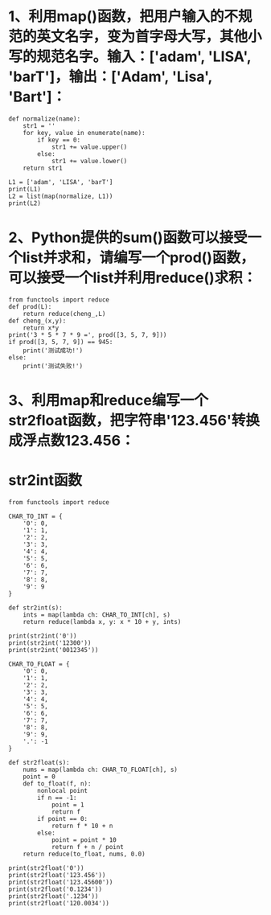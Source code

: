 # 1、利用map()函数，把用户输入的不规范的英文名字，变为首字母大写，其他小写的规范名字。输入：['adam', 'LISA', 'barT']，输出：['Adam', 'Lisa', 'Bart']：
    def normalize(name):
        str1 = ''
        for key, value in enumerate(name):
            if key == 0:
                str1 += value.upper()
            else:
                str1 += value.lower()
        return str1
    
    L1 = ['adam', 'LISA', 'barT']
    print(L1)
    L2 = list(map(normalize, L1))
    print(L2)

# 2、Python提供的sum()函数可以接受一个list并求和，请编写一个prod()函数，可以接受一个list并利用reduce()求积：

    from functools import reduce
    def prod(L):
        return reduce(cheng_,L)
    def cheng_(x,y):
        return x*y
    print('3 * 5 * 7 * 9 =', prod([3, 5, 7, 9]))
    if prod([3, 5, 7, 9]) == 945:
        print('测试成功!')
    else:
        print('测试失败!')
    
    
# 3、利用map和reduce编写一个str2float函数，把字符串'123.456'转换成浮点数123.456：
# str2int函数

    from functools import reduce
    
    CHAR_TO_INT = {
        '0': 0,
        '1': 1,
        '2': 2,
        '3': 3,
        '4': 4,
        '5': 5,
        '6': 6,
        '7': 7,
        '8': 8,
        '9': 9
    }
    
    def str2int(s):
        ints = map(lambda ch: CHAR_TO_INT[ch], s)
        return reduce(lambda x, y: x * 10 + y, ints)
    
    print(str2int('0'))
    print(str2int('12300'))
    print(str2int('0012345'))
    
    CHAR_TO_FLOAT = {
        '0': 0,
        '1': 1,
        '2': 2,
        '3': 3,
        '4': 4,
        '5': 5,
        '6': 6,
        '7': 7,
        '8': 8,
        '9': 9,
        '.': -1
    }
    
    def str2float(s):
        nums = map(lambda ch: CHAR_TO_FLOAT[ch], s)
        point = 0
        def to_float(f, n):
            nonlocal point
            if n == -1:
                point = 1
                return f
            if point == 0:
                return f * 10 + n
            else:
                point = point * 10
                return f + n / point
        return reduce(to_float, nums, 0.0)
    
    print(str2float('0'))
    print(str2float('123.456'))
    print(str2float('123.45600'))
    print(str2float('0.1234'))
    print(str2float('.1234'))
    print(str2float('120.0034'))
